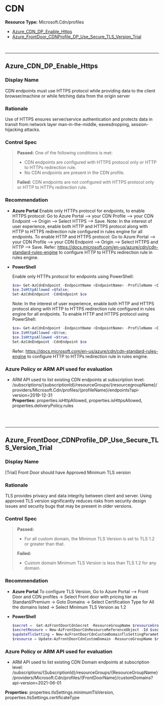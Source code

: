 # CDN

**Resource Type:** Microsoft.Cdn/profiles

<!-- TOC -->

- [Azure_CDN_DP_Enable_Https](#azure_cdn_dp_enable_https)
- [Azure_FrontDoor_CDNProfile_DP_Use_Secure_TLS_Version_Trial ](#Azure_FrontDoor_CDNProfile_DP_Use_Secure_TLS_Version_Trial )
<!-- /TOC -->
<br/>

___ 

## Azure_CDN_DP_Enable_Https 

### Display Name 
CDN endpoints must use HTTPS protocol while providing data to the client browser/machine or while fetching data from the origin server 

### Rationale 
Use of HTTPS ensures server/service authentication and protects data in transit from network layer man-in-the-middle, eavesdropping, session-hijacking attacks. 

### Control Spec 

> **Passed:** 
One of the following conditions is met:
>- CDN endpoints are configured with HTTPS protocol only or HTTP to HTTPs redirection rule.
>- No CDN endpoints are present in the CDN profile.
> 
> **Failed:** 
> CDN endpoints are not configured with HTTPS protocol only or HTTP to HTTPs redirection rule.

> 
### Recommendation 

- **Azure Portal** 
    Enable only HTTPs protocol for endpoints, to enable HTTPS protocol: Go to Azure Portal --> your CDN Profile --> your CDN Endpoint --> Origin --> Select HTTPS --> Save. 
	Note: In the interest of user experience, enable both HTTP and HTTPS protocol along with HTTP to HTTPS redirection rule configured in rules engine for all endpoints. To enable HTTP and HTTPS protocol: Go to Azure Portal --> your CDN Profile --> your CDN Endpoint --> Origin --> Select HTTPS and HTTP --> Save. Refer: https://docs.microsoft.com/en-us/azure/cdn/cdn-standard-rules-engine to configure HTTP to HTTPs redirection rule in rules engine. 

- **PowerShell** 

	 Enable only HTTPs protocol for endpoints using PowerShell: 
	 ```powershell
	$ce= Get-AzCdnEndpoint -EndpointName <EndpointName> -ProfileName <CDNprofile> -ResourceGroupName <RGName>;
	$ce.IsHttpAllowed =$false; 
	Set-AzCdnEndpoint -CdnEndpoint $ce
	```
	 Note: In the interest of user experience, enable both HTTP and HTTPS protocol along with HTTP to HTTPS redirection rule configured in rules engine for all endpoints. To enable HTTP and HTTPS protocol using PowerShell:
	 ```powershell
	$ce= Get-AzCdnEndpoint -EndpointName <EndpointName> -ProfileName <CDNprofile> -ResourceGroupName <RGName>;
	$ce.IsHttpAllowed =$true; 
	$ce.IsHttpsAllowed =$true; 
	Set-AzCdnEndpoint -CdnEndpoint $ce 
	```
	Refer: https://docs.microsoft.com/en-us/azure/cdn/cdn-standard-rules-engine to configure HTTP to HTTPs redirection rule in rules engine. 


### Azure Policy or ARM API used for evaluation 

- ARM API used to list existing CDN endpoints at subscription level: <br />
/subscriptions/{subscriptionId}/resourceGroups/{resourcegroupName}/providers/Microsoft.Cdn/profiles/{profileName}/endpoints?api-version=2019-12-31<br />
**Properties:** 
properties.isHttpAllowed, properties.isHttpsAllowed, properties.deliveryPolicy.rules
 <br />

<!-- /TOC -->
<br/>

___ 

## Azure_FrontDoor_CDNProfile_DP_Use_Secure_TLS_Version_Trial 

### Display Name 
[Trial] Front Door should have Approved Minimum TLS version

### Rationale 
TLS provides privacy and data integrity between client and server. Using approved TLS version significantly reduces risks from security design issues and security bugs that may be present in older versions. 

### Control Spec 

> **Passed:** 
>- For all custom domain, the Minimun TLS Version is set to TLS 1.2 or greater than that.
> 
> **Failed:** 
>- Custom domain Minimum TLS Version is less than TLS 1.2 for any domain. 
>

### Recommendation 

- **Azure Portal** 
    To configure TLS Version, Go to Azure Portal --> Front Door and CDN profiles -> Select Front door with pricing tier as Standard/Premium -> Goto Domains -> Select Certification Type for All the domains listed -> Select Minimum TLS Version as 1.2

- **PowerShell** 

	 
	 ```powershell
	$secret =  Get-AzFrontDoorCdnSecret -ResourceGroupName $resourceGroupName -ProfileName $resourceName
	$secretResoure = New-AzFrontDoorCdnResourceReferenceObject -Id $secret.Id
    $updateTlsSetting = New-AzFrontDoorCdnCustomDomainTlsSettingParametersObject -CertificateType $CertificateType -MinimumTlsVersion 'TLS12' -Secret $secretResoure
    $resource = Update-AzFrontDoorCdnCustomDomain -ResourceGroupName $resourceGroupName -ProfileName $resourceName -CustomDomainName $DomainName -TlsSetting $updateTlsSetting
	```

                    

### Azure Policy or ARM API used for evaluation 

- ARM API used to list existing CDN Domain endpoints at subscription level: <br />
/subscriptions/{SubscriptionId}/resourceGroups/{ResourceGroupName}/providers/Microsoft.Cdn/profiles/{FrontDoorName}/customDomains?api-version=2021-06-01<br />
>
>
**Properties:** 
properties.tlsSettings.minimumTlsVersion, properties.tlsSettings.certificateType
 <br />

